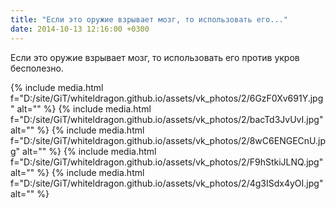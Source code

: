 ```yaml
---
title: "Если это оружие взрывает мозг, то использовать его..."
date: 2014-10-13 12:16:00 +0300
---
```


Если это оружие взрывает мозг, то использовать его против укров бесполезно.


{% include media.html f="D:/site/GiT/whiteldragon.github.io/assets/vk_photos/2/6GzF0Xv691Y.jpg" alt="" %}
{% include media.html f="D:/site/GiT/whiteldragon.github.io/assets/vk_photos/2/bacTd3JvUvI.jpg" alt="" %}
{% include media.html f="D:/site/GiT/whiteldragon.github.io/assets/vk_photos/2/8wC6ENGECnU.jpg" alt="" %}
{% include media.html f="D:/site/GiT/whiteldragon.github.io/assets/vk_photos/2/F9hStkiJLNQ.jpg" alt="" %}
{% include media.html f="D:/site/GiT/whiteldragon.github.io/assets/vk_photos/2/4g3ISdx4yOI.jpg" alt="" %}
